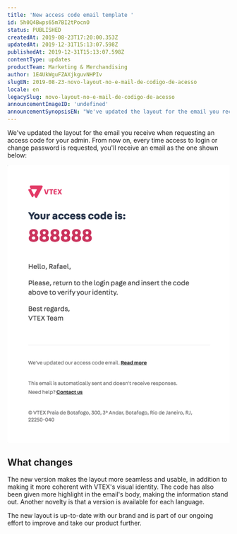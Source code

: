 ```yaml
---
title: 'New access code email template '
id: 5h0Q4Bwps65m7BI2tPocnO
status: PUBLISHED
createdAt: 2019-08-23T17:20:00.353Z
updatedAt: 2019-12-31T15:13:07.598Z
publishedAt: 2019-12-31T15:13:07.598Z
contentType: updates
productTeam: Marketing & Merchandising
author: 1E4UkWguFZAXjkguvNHPIv
slugEN: 2019-08-23-novo-layout-no-e-mail-de-codigo-de-acesso
locale: en
legacySlug: novo-layout-no-e-mail-de-codigo-de-acesso
announcementImageID: 'undefined'
announcementSynopsisEN: "We've updated the layout for the email you receive when requesting an access code for your admin."
---
```


We've updated the layout for the email you receive when requesting an access code for your admin. From now on, every time access to login or change password is requested, you'll receive an email as the one shown below:

![announcement-novo-layout-email-codigo-acesso EN](https://raw.githubusercontent.com/vtexdocs/help-center-content/refs/heads/main/docs/en/announcements/2019/2019-08-23-novo-layout-no-e-mail-de-codigo-de-acesso_1.png)

## What changes
The new version makes the layout more seamless and usable, in addition to making it more coherent with VTEX's visual identity.
The code has also been given more highlight in the email's body, making the information stand out. Another novelty is that a version is available for each language.

The new layout is up-to-date with our brand and is part of our ongoing effort to improve and take our product further.


